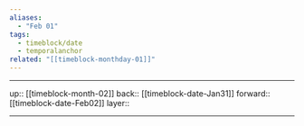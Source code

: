 ```yaml
---
aliases:
  - "Feb 01"
tags:
  - timeblock/date
  - temporalanchor
related: "[[timeblock-monthday-01]]"
---
```




***

up:: [[timeblock-month-02]]
back:: [[timeblock-date-Jan31]]
forward:: [[timeblock-date-Feb02]]
layer:: 

***
